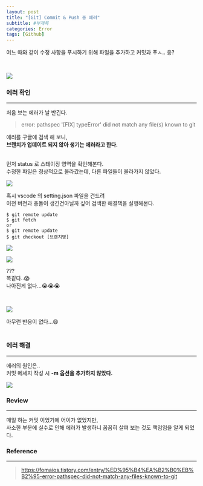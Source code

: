 ```yaml
---
layout: post
title: "[Git] Commit & Push 중 에러"
subtitle: #부제목
categories: Error
tags: [Github]
---
```


여느 때와 같이 수정 사항을 푸시하기 위해 파일을 추가하고 커밋과 푸ㅅ.. 응?

<br>

![](https://s3.us-west-2.amazonaws.com/secure.notion-static.com/2b0356e8-ca76-4d8a-9ae6-376ff0b3701a/Untitled.png?X-Amz-Algorithm=AWS4-HMAC-SHA256&X-Amz-Content-Sha256=UNSIGNED-PAYLOAD&X-Amz-Credential=AKIAT73L2G45EIPT3X45%2F20230129%2Fus-west-2%2Fs3%2Faws4_request&X-Amz-Date=20230129T173948Z&X-Amz-Expires=86400&X-Amz-Signature=1b33fc7f6a47aa7602f316f5ccca90b5d477c64aeeb34df9183c51fb98d38631&X-Amz-SignedHeaders=host&response-content-disposition=filename%3D%22Untitled.png%22&x-id=GetObject)

### 에러 확인
---

처음 보는 에러가 날 반긴다.


> error: pathspec '[FIX] typeError' did not match any file(s) known to git

에러를 구글에 검색 해 보니,<br>
**브랜치가 업데이트 되지 않아 생기는 에러라고 한다.**

<br>
먼저 status 로 스테이징 영역을 확인해본다.<br>
수정한 파일은 정상적으로 올라갔는데, 다른 파일들이 올라가지 않았다.

![](https://s3.us-west-2.amazonaws.com/secure.notion-static.com/430e7abb-0279-424d-bda1-593d1be49b96/Untitled.png?X-Amz-Algorithm=AWS4-HMAC-SHA256&X-Amz-Content-Sha256=UNSIGNED-PAYLOAD&X-Amz-Credential=AKIAT73L2G45EIPT3X45%2F20230129%2Fus-west-2%2Fs3%2Faws4_request&X-Amz-Date=20230129T174131Z&X-Amz-Expires=86400&X-Amz-Signature=3bd012814576f23d82415ba3441fb7dc67e745736a4f09774e45b442cb1da0f5&X-Amz-SignedHeaders=host&response-content-disposition=filename%3D%22Untitled.png%22&x-id=GetObject)

혹시 vscode 의 setting.json 파일을 건드려<br>
이전 버전과 충돌이 생긴건아닐까 싶어 검색한 해결책을 실행해본다.

```
$ git remote update
$ git fetch
or
$ git remote update
$ git checkout [브랜치명]
```

![](https://s3.us-west-2.amazonaws.com/secure.notion-static.com/b203fab6-a5bc-465b-a36c-274544e7f53d/Untitled.png?X-Amz-Algorithm=AWS4-HMAC-SHA256&X-Amz-Content-Sha256=UNSIGNED-PAYLOAD&X-Amz-Credential=AKIAT73L2G45EIPT3X45%2F20230129%2Fus-west-2%2Fs3%2Faws4_request&X-Amz-Date=20230129T174243Z&X-Amz-Expires=86400&X-Amz-Signature=b60d3343593ce73c91a8cbfd4a731a3762e43b3aa039f270408c6a640b2af574&X-Amz-SignedHeaders=host&response-content-disposition=filename%3D%22Untitled.png%22&x-id=GetObject)

![](https://s3.us-west-2.amazonaws.com/secure.notion-static.com/9dd54b15-d180-44ab-8063-d40d507f324b/Untitled.png?X-Amz-Algorithm=AWS4-HMAC-SHA256&X-Amz-Content-Sha256=UNSIGNED-PAYLOAD&X-Amz-Credential=AKIAT73L2G45EIPT3X45%2F20230129%2Fus-west-2%2Fs3%2Faws4_request&X-Amz-Date=20230129T174257Z&X-Amz-Expires=86400&X-Amz-Signature=8c7f961040ae70bfa956d14d35b56e421339794d0d3fb09d136c0dc7ab63e566&X-Amz-SignedHeaders=host&response-content-disposition=filename%3D%22Untitled.png%22&x-id=GetObject)

??? <br>
똑같다..😱<br>
나아진게 없다...😭😭😭

<br>

![](https://s3.us-west-2.amazonaws.com/secure.notion-static.com/2f42aa52-1258-4589-9d00-0bfb71399786/Untitled.png?X-Amz-Algorithm=AWS4-HMAC-SHA256&X-Amz-Content-Sha256=UNSIGNED-PAYLOAD&X-Amz-Credential=AKIAT73L2G45EIPT3X45%2F20230129%2Fus-west-2%2Fs3%2Faws4_request&X-Amz-Date=20230129T174450Z&X-Amz-Expires=86400&X-Amz-Signature=38f3f840073b4346edf4896bf42cec74a69f4418e3f4a2afa5306b0f065feca7&X-Amz-SignedHeaders=host&response-content-disposition=filename%3D%22Untitled.png%22&x-id=GetObject)

아무런 반응이 없다...😩
<br>
<br>

### 에러 해결
---

에러의 원인은..<br>
커밋 메세지 작성 시 **-m 옵션을 추가하지 않았다.**

![](https://s3.us-west-2.amazonaws.com/secure.notion-static.com/8b4d0fb3-d7cb-455a-aa13-b84f21ece3ad/Untitled.png?X-Amz-Algorithm=AWS4-HMAC-SHA256&X-Amz-Content-Sha256=UNSIGNED-PAYLOAD&X-Amz-Credential=AKIAT73L2G45EIPT3X45%2F20230129%2Fus-west-2%2Fs3%2Faws4_request&X-Amz-Date=20230129T174706Z&X-Amz-Expires=86400&X-Amz-Signature=a3a22c8e41f2714e38390dbd9d4f0acf7b04cb04eddf99d1fbc23eaf97b305f0&X-Amz-SignedHeaders=host&response-content-disposition=filename%3D%22Untitled.png%22&x-id=GetObject)


### Review
---

매일 하는 커밋 이었기에 어이가 없었지만,<br>
사소한 부분에 실수로 인해 에러가 발생하니 꼼꼼히 살펴 보는 것도 책임임을 알게 되었다.

### Reference
---

> <https://fomaios.tistory.com/entry/%ED%95%B4%EA%B2%B0%EB%B2%95-error-pathspec-did-not-match-any-files-known-to-git>